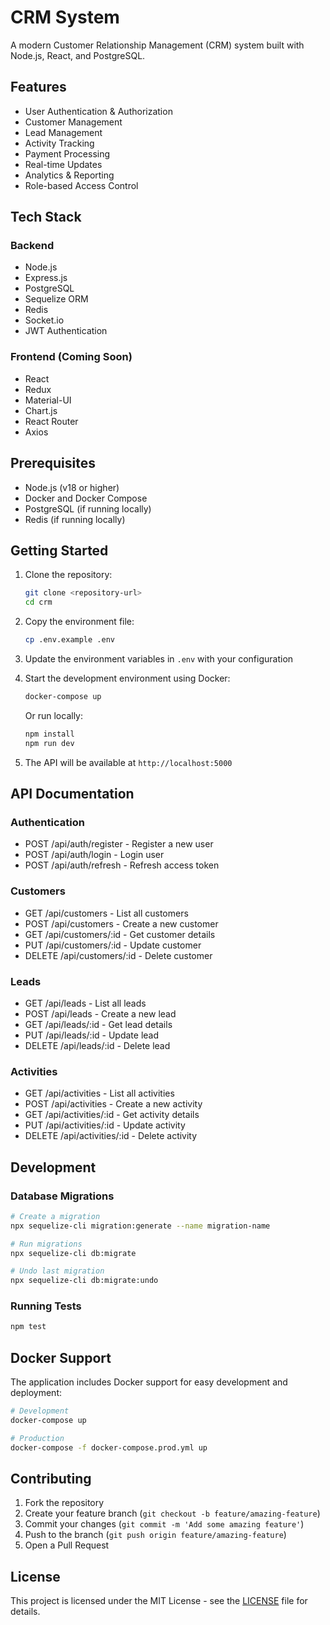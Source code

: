 # CRM System

A modern Customer Relationship Management (CRM) system built with Node.js, React, and PostgreSQL.

## Features

- User Authentication & Authorization
- Customer Management
- Lead Management
- Activity Tracking
- Payment Processing
- Real-time Updates
- Analytics & Reporting
- Role-based Access Control

## Tech Stack

### Backend
- Node.js
- Express.js
- PostgreSQL
- Sequelize ORM
- Redis
- Socket.io
- JWT Authentication

### Frontend (Coming Soon)
- React
- Redux
- Material-UI
- Chart.js
- React Router
- Axios

## Prerequisites

- Node.js (v18 or higher)
- Docker and Docker Compose
- PostgreSQL (if running locally)
- Redis (if running locally)

## Getting Started

1. Clone the repository:
   ```bash
   git clone <repository-url>
   cd crm
   ```

2. Copy the environment file:
   ```bash
   cp .env.example .env
   ```

3. Update the environment variables in `.env` with your configuration

4. Start the development environment using Docker:
   ```bash
   docker-compose up
   ```

   Or run locally:
   ```bash
   npm install
   npm run dev
   ```

5. The API will be available at `http://localhost:5000`

## API Documentation

### Authentication
- POST /api/auth/register - Register a new user
- POST /api/auth/login - Login user
- POST /api/auth/refresh - Refresh access token

### Customers
- GET /api/customers - List all customers
- POST /api/customers - Create a new customer
- GET /api/customers/:id - Get customer details
- PUT /api/customers/:id - Update customer
- DELETE /api/customers/:id - Delete customer

### Leads
- GET /api/leads - List all leads
- POST /api/leads - Create a new lead
- GET /api/leads/:id - Get lead details
- PUT /api/leads/:id - Update lead
- DELETE /api/leads/:id - Delete lead

### Activities
- GET /api/activities - List all activities
- POST /api/activities - Create a new activity
- GET /api/activities/:id - Get activity details
- PUT /api/activities/:id - Update activity
- DELETE /api/activities/:id - Delete activity

## Development

### Database Migrations

```bash
# Create a migration
npx sequelize-cli migration:generate --name migration-name

# Run migrations
npx sequelize-cli db:migrate

# Undo last migration
npx sequelize-cli db:migrate:undo
```

### Running Tests

```bash
npm test
```

## Docker Support

The application includes Docker support for easy development and deployment:

```bash
# Development
docker-compose up

# Production
docker-compose -f docker-compose.prod.yml up
```

## Contributing

1. Fork the repository
2. Create your feature branch (`git checkout -b feature/amazing-feature`)
3. Commit your changes (`git commit -m 'Add some amazing feature'`)
4. Push to the branch (`git push origin feature/amazing-feature`)
5. Open a Pull Request

## License

This project is licensed under the MIT License - see the [LICENSE](LICENSE) file for details. 